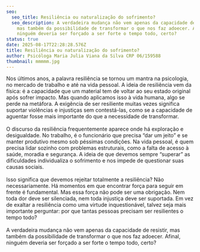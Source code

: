 ```yaml
---
seo:
  seo_title: Resiliência ou naturalização do sofrimento?
  seo_description: A verdadeira mudança não vem apenas da capacidade de resistir,
    mas também da possibilidade de transformar o que nos faz adoecer. Afinal,
    ninguém deveria ser forçado a ser forte o tempo todo, certo?
status: true
date: 2025-08-17T22:28:28.576Z
title: Resiliência ou naturalização do sofrimento?
author: Psicóloga Maria Julia Viana da Silva CRP 06/159588
thumbnail: mmmmm.jpg
---
```

<!--StartFragment-->

Nos últimos anos, a palavra resiliência se tornou um mantra na psicologia, no mercado de trabalho e até na vida pessoal. A ideia de resiliência vem da física: é a capacidade que um material tem de voltar ao seu estado original após sofrer impacto. Mas quando aplicamos isso à vida humana, algo se perde na metáfora. A exigência de ser resiliente muitas vezes significa suportar violências e injustiças sem contestá-las, como se a capacidade de aguentar fosse mais importante do que a necessidade de transformar.\
\
O discurso da resiliência frequentemente aparece onde há exploração e desigualdade. No trabalho, é o funcionário que precisa “dar um jeito” e se manter produtivo mesmo sob péssimas condições. Na vida pessoal, é quem precisa lidar sozinho com problemas estruturais, como a falta de acesso à saúde, moradia e segurança. A ideia de que devemos sempre “superar” as dificuldades individualiza o sofrimento e nos impede de questionar suas causas sociais.\
\
Isso significa que devemos rejeitar totalmente a resiliência? Não necessariamente. Há momentos em que encontrar força para seguir em frente é fundamental. Mas essa força não pode ser uma obrigação. Nem toda dor deve ser silenciada, nem toda injustiça deve ser suportada. Em vez de exaltar a resiliência como uma virtude inquestionável, talvez seja mais importante perguntar: por que tantas pessoas precisam ser resilientes o tempo todo?\
\
A verdadeira mudança não vem apenas da capacidade de resistir, mas também da possibilidade de transformar o que nos faz adoecer. Afinal, ninguém deveria ser forçado a ser forte o tempo todo, certo?

<!--EndFragment-->